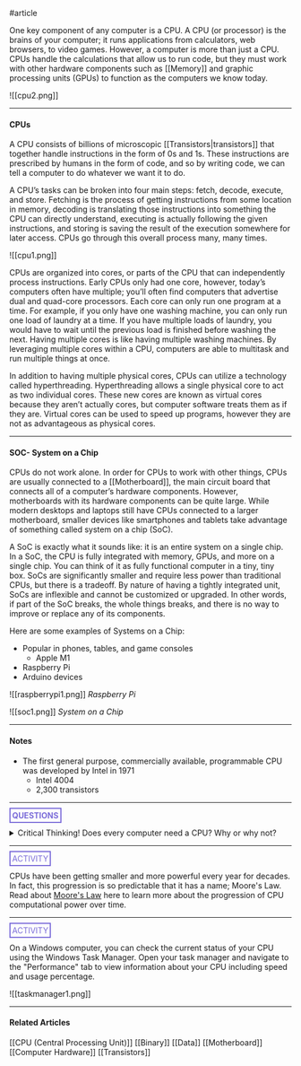 #article 

One key component of any computer is a CPU. A CPU (or processor) is the brains of your computer; it runs applications from calculators, web browsers, to video games. However, a computer is more than just a CPU. CPUs handle the calculations that allow us to run code, but they must work with other hardware components such as [[Memory]] and graphic processing units (GPUs) to function as the computers we know today.

![[cpu2.png]]

---
#### CPUs

A CPU consists of billions of microscopic [[Transistors|transistors]] that together handle instructions in the form of 0s and 1s. These instructions are prescribed by humans in the form of code, and so by writing code, we can tell a computer to do whatever we want it to do.

A CPU’s tasks can be broken into four main steps: fetch, decode, execute, and store. Fetching is the process of getting instructions from some location in memory, decoding is translating those instructions into something the CPU can directly understand, executing is actually following the given instructions, and storing is saving the result of the execution somewhere for later access. CPUs go through this overall process many, many times.

![[cpu1.png]]

CPUs are organized into cores, or parts of the CPU that can independently process instructions. Early CPUs only had one core, however, today’s computers often have multiple; you’ll often find computers that advertise dual and quad-core processors. Each core can only run one program at a time. For example, if you only have one washing machine, you can only run one load of laundry at a time. If you have multiple loads of laundry, you would have to wait until the previous load is finished before washing the next. Having multiple cores is like having multiple washing machines. By leveraging multiple cores within a CPU, computers are able to multitask and run multiple things at once.

In addition to having multiple physical cores, CPUs can utilize a technology called hyperthreading. Hyperthreading allows a single physical core to act as two individual cores. These new cores are known as virtual cores because they aren’t actually cores, but computer software treats them as if they are. Virtual cores can be used to speed up programs, however they are not as advantageous as physical cores.

---
#### SOC- System on a Chip

CPUs do not work alone. In order for CPUs to work with other things, CPUs are usually connected to a [[Motherboard]], the main circuit board that connects all of a computer’s hardware components. However, motherboards with its hardware components can be quite large. While modern desktops and laptops still have CPUs connected to a larger motherboard, smaller devices like smartphones and tablets take advantage of something called system on a chip (SoC).

A SoC is exactly what it sounds like: it is an entire system on a single chip. In a SoC, the CPU is fully integrated with memory, GPUs, and more on a single chip. You can think of it as fully functional computer in a tiny, tiny box. SoCs are significantly smaller and require less power than traditional CPUs, but there is a tradeoff. By nature of having a tightly integrated unit, SoCs are inflexible and cannot be customized or upgraded. In other words, if part of the SoC breaks, the whole things breaks, and there is no way to improve or replace any of its components.

Here are some examples of Systems on a Chip:
- Popular in phones, tables, and game consoles
	- Apple M1
- Raspberry Pi
- Arduino devices

![[raspberrypi1.png]]
*Raspberry Pi*

![[soc1.png]]
*System on a Chip*

---
#### Notes

  * The first general purpose, commercially available, programmable CPU was developed by Intel in 1971
	  * Intel 4004
	  * 2,300 transistors

<hr>

**<span style="color: #7b6cd9; border: 2px solid #7b6cd9; padding: 3px">QUESTIONS</span>**

<details>
	<summary>Critical Thinking! Does every computer need a CPU? Why or why not?</summary>
		<p style="font-style: italic">Yes! If it doesn't have a CPU, its not a computer.</p>
</details>

<hr>

<span style="color: #7b6cd9; border: 2px solid #7b6cd9; padding: 3px">ACTIVITY</span>

CPUs have been getting smaller and more powerful every year for decades. In fact, this progression is so predictable that it has a name; Moore's Law. Read about [Moore's Law](https://en.wikipedia.org/wiki/Moore%27s_law) here to learn more about the progression of CPU computational power over time.

<hr>

<span style="color: #7b6cd9; border: 2px solid #7b6cd9; padding: 3px">ACTIVITY</span>

On a Windows computer, you can check the current status of your CPU using the Windows Task Manager. Open your task manager and navigate to the "Performance" tab to view information about your CPU including speed and usage percentage.

![[taskmanager1.png]]

---
#### Related Articles

[[CPU  (Central Processing Unit)]]
[[Binary]]
[[Data]]
[[Motherboard]]
[[Computer Hardware]]
[[Transistors]]


